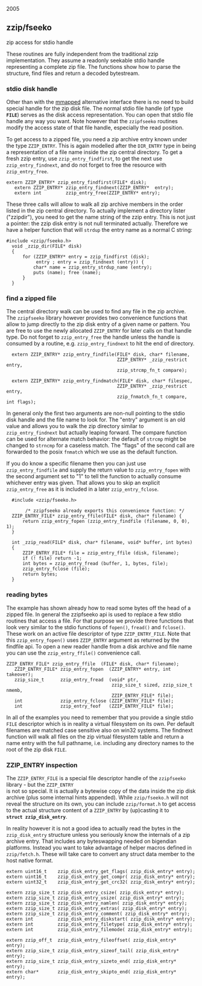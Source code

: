 <date> 2005 </date>

## zzip/fseeko 
zip access for stdio handle

  These routines are fully independent from the traditional zzip
  implementation. They assume a readonly seekable stdio handle
  representing a complete zip file. The functions show how to 
  parse the structure, find files and return a decoded bytestream.

### stdio disk handle 

  Other than with the [mmapped](mmapped.html) alternative
  interface there is no need to build special handle for the zip
  disk file. The normal stdio file handle (of type **`FILE`**)
  serves as the disk access representation. You can open that stdio file
  handle any way you want. Note however that the `zzipfseeko` 
  routines modify the access state of that file handle, especially the
  read position.

  To get access to a zipped file, you need a zip archive entry known 
  under the type `ZZIP_ENTRY`. This is again modelled after
  the `DIR_ENTRY` type in being a representation of a file
  name inside the zip central directory. To get a fresh zzip entry, use
  `zzip_entry_findfirst`, to get the next use 
  `zzip_entry_findnext`, and do not forget to free the
  resource with `zzip_entry_free`.

```
extern ZZIP_ENTRY* zzip_entry_findfirst(FILE* disk);
   extern ZZIP_ENTRY* zzip_entry_findnext(ZZIP_ENTRY*  entry);
   extern int         zzip_entry_free(ZZIP_ENTRY* entry);
```

  These three calls will allow to walk all zip archive members in the
  order listed in the zip central directory. To actually implement a
  directory lister ("zzipdir"), you need to get the name string of the
  zzip entry. This is not just a pointer: the zzip disk entry is not
  null terminated actually. Therefore we have a helper function that
  will `strdup` the entry name as a normal C string:

```
#include <zzip/fseeko.h>
  void _zzip_dir(FILE* disk)
  {
      for (ZZIP_ENTRY* entry = zzip_findfirst (disk);
           entry ; entry = zzip_findnext (entry)) {
          char* name = zzip_entry_strdup_name (entry);
          puts (name); free (name);
      }
  }
```

### find a zipped file 

The central directory walk can be used to find any file in the
  zip archive. The `zzipfseeko` library however provides
  two convenience functions that allow to jump directly to the
  zip disk entry of a given name or pattern. You are free to use
  the newly allocated `ZZIP_ENTRY` for later calls on
  that handle type. Do not forget to `zzip_entry_free` 
  the handle unless the handle is consumed by a routine, e.g. 
  `zzip_entry_findnext` to hit the end of directory.

```
  extern ZZIP_ENTRY* zzip_entry_findfile(FILE* disk, char* filename, 
                                         ZZIP_ENTRY* _zzip_restrict entry, 
                                         zzip_strcmp_fn_t compare);

  extern ZZIP_ENTRY* zzip_entry_findmatch(FILE* disk, char* filespec, 
                                         ZZIP_ENTRY* _zzip_restrict entry,
                                         zzip_fnmatch_fn_t compare, int flags);
```

In general only the first two arguments are non-null pointing to the
  stdio disk handle and the file name to look for. The "entry" argument
  is an old value and allows you to walk the zip directory similar to
  `zzip_entry_findnext` but actually leaping forward. The
  compare function can be used for alternate match behavior: the default
  of `strcmp` might be changed to `strncmp` for
  a caseless match. The "flags" of the second call are forwarded to the
  posix `fnmatch` which we use as the default function.

If you do know a specific filename then you can just use 
  `zzip_entry_findfile` and supply the return value to
  `zzip_entry_fopen` with the second argument set to "1"
  to tell the function to actually consume whichever entry was given.
  That allows you to skip an explicit `zzip_entry_free` 
  as it is included in a later `zzip_entry_fclose`.

```
  #include <zzip/fseeko.h>

       /* zzipfseeko already exports this convenience function: */
  ZZIP_ENTRY_FILE* zzip_entry_ffile(FILE* disk, char* filename) {
      return zzip_entry_fopen (zzip_entry_findfile (filename, 0, 0), 1);
  }

  int _zzip_read(FILE* disk, char* filename, void* buffer, int bytes)
  {
      ZZIP_ENTRY_FILE* file = zzip_entry_ffile (disk, filename);
      if (! file) return -1;
      int bytes = zzip_entry_fread (buffer, 1, bytes, file);
      zzip_entry_fclose (file);
      return bytes;
  }
```

### reading bytes 

The example has shown already how to read some bytes off the head of
  a zipped file. In general the zzipfseeko api is used to replace a few
  stdio routines that access a file. For that purpose we provide three 
  functions that look very similar to the stdio functions of 
  `fopen()`, `fread()` and `fclose()`.
  These work on an active file descriptor of type `ZZIP_ENTRY_FILE`.
  Note that this `zzip_entry_fopen()` uses `ZZIP_ENTRY` 
  argument as returned by the findfile api. To open a new reader handle from 
  a disk archive and file name you can use the `zzip_entry_ffile()` 
  convenience call.

```
ZZIP_ENTRY_FILE* zzip_entry_ffile  (FILE* disk, char* filename);
   ZZIP_ENTRY_FILE* zzip_entry_fopen  (ZZIP_ENTRY* entry, int takeover);
   zzip_size_t      zzip_entry_fread  (void* ptr, 
                                       zzip_size_t sized, zzip_size_t nmemb,
                                       ZZIP_ENTRY_FILE* file);
   int              zzip_entry_fclose (ZZIP_ENTRY_FILE* file);
   int              zzip_entry_feof   (ZZIP_ENTRY_FILE* file);
```

In all of the examples you need to remember that you provide a single
  stdio `FILE` descriptor which is in reality a virtual
  filesystem on its own. Per default filenames are matched case
  sensitive also on win32 systems. The findnext function will walk all
  files on the zip virtual filesystem table and return a name entry 
  with the full pathname, i.e. including any directory names to the
  root of the zip disk `FILE`.

### ZZIP_ENTRY inspection 

The `ZZIP_ENTRY_FILE` is a special file descriptor handle 
  of the `zzipfseeko` library - but the `ZZIP_ENTRY`  
  is not so special. It is actually a bytewise copy of the data inside the
  zip disk archive (plus some internal hints appended). While 
  `zzip/fseeko.h` will not reveal the structure on its own, 
  you can include `zzip/format.h` to get access to the actual 
  structure content of a `ZZIP_ENTRY` by (up)casting it to  \
  **`struct zzip_disk_entry`**.

In reality however it is not a good idea to actually read the bytes
  in the `zzip_disk_entry` structure unless you seriously know
  the internals of a zip archive entry. That includes any byteswapping
  needed on bigendian platforms. Instead you want to take advantage of
  helper macros defined in `zzip/fetch.h`. These will take
  care to convert any struct data member to the host native format.

```
extern uint16_t    zzip_disk_entry_get_flags( zzip_disk_entry* entry);
extern uint16_t    zzip_disk_entry_get_compr( zzip_disk_entry* entry);
extern uint32_t    zzip_disk_entry_get_crc32( zzip_disk_entry* entry);

extern zzip_size_t zzip_disk_entry_csize( zzip_disk_entry* entry);
extern zzip_size_t zzip_disk_entry_usize( zzip_disk_entry* entry);
extern zzip_size_t zzip_disk_entry_namlen( zzip_disk_entry* entry);
extern zzip_size_t zzip_disk_entry_extras( zzip_disk_entry* entry);
extern zzip_size_t zzip_disk_entry_comment( zzip_disk_entry* entry);
extern int         zzip_disk_entry_diskstart( zzip_disk_entry* entry);
extern int         zzip_disk_entry_filetype( zzip_disk_entry* entry);
extern int         zzip_disk_entry_filemode( zzip_disk_entry* entry);

extern zzip_off_t  zzip_disk_entry_fileoffset( zzip_disk_entry* entry);
extern zzip_size_t zzip_disk_entry_sizeof_tail( zzip_disk_entry* entry);
extern zzip_size_t zzip_disk_entry_sizeto_end( zzip_disk_entry* entry);
extern char*       zzip_disk_entry_skipto_end( zzip_disk_entry* entry);
```
